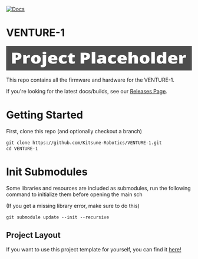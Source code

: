 [![Docs](https://github.com/Kitsune-Robotics/VENTURE-1/actions/workflows/docs_workflow.yml/badge.svg)](https://github.com/Kitsune-Robotics/VENTURE-1/actions/workflows/docs_workflow.yml)


# VENTURE-1

![Banner](Static/Banner.png)

This repo contains all the firmware and hardware for the VENTURE-1.

If you're looking for the latest docs/builds, see our [Releases Page](https://github.com/Kitsune-Robotics/VENTURE-1/releases).

# Getting Started

First, clone this repo (and optionally checkout a branch)

```shell
git clone https://github.com/Kitsune-Robotics/VENTURE-1.git
cd VENTURE-1
```

# Init Submodules

Some libraries and resources are included as submodules, run the following
command to initialize them before opening the main sch

(If you get a missing library error, make sure to do this)

```shell
git submodule update --init --recursive
```


## Project Layout

If you want to use this project template for yourself, you can find it [here!](https://github.com/KenwoodFox/Project-Template)
